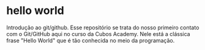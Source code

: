 # hello world
 Introdução ao git/github.
 Esse repositório se trata do nosso primeiro contato com o Git/GitHub aqui no curso da Cubos Academy.
 Nele está a clássica frase "Hello World" que é tão conhecida no meio da programação.

